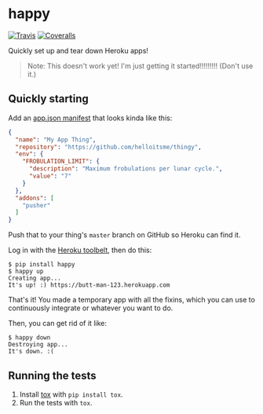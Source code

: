 # happy

[![Travis](https://img.shields.io/travis/grampajoe/happy.svg)](https://travis-ci.org/grampajoe/happy)
[![Coveralls](https://img.shields.io/coveralls/grampajoe/happy.svg)](https://coveralls.io/r/grampajoe/happy)

Quickly set up and tear down Heroku apps!

> Note: This doesn't work yet! I'm just getting it started!!!!!!!!!
> (Don't use it.)

## Quickly starting

Add an [app.json manifest](https://devcenter.heroku.com/articles/app-json-schema)
that looks kinda like this:

```json
{
  "name": "My App Thing",
  "repository": "https://github.com/helloitsme/thingy",
  "env": {
    "FROBULATION_LIMIT": {
      "description": "Maximum frobulations per lunar cycle.",
      "value": "7"
    }
  },
  "addons": [
    "pusher"
  ]
}
```

Push that to your thing's `master` branch on GitHub so Heroku can find it.

Log in with the [Heroku toolbelt](https://toolbelt.heroku.com/), then do this:

```
$ pip install happy
$ happy up
Creating app...
It's up! :) https://butt-man-123.herokuapp.com
```

That's it! You made a temporary app with all the fixins, which you can
use to continuously integrate or whatever you want to do.

Then, you can get rid of it like:

```
$ happy down
Destroying app...
It's down. :(
```

## Running the tests

1. Install [tox](https://tox.readthedocs.org) with `pip install tox`.
2. Run the tests with `tox`.
